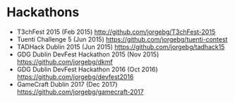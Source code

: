 # Hackathons

- T3chFest 2015 (Feb 2015) http://github.com/jorgebg/T3chFest-2015
- Tuenti Challenge 5 (Jun 2015) https://github.com/jorgebg/tuenti-contest
- TADHack Dublin 2015 (Jun 2015) https://github.com/jorgebg/tadhack15
- GDG Dublin DevFest Hackathon 2015 (Nov 2015) https://github.com/jorgebg/dkmf
- GDG Dublin DevFest Hackathon 2016 (Oct 2016) https://github.com/jorgebg/devfest2016
- GameCraft Dublin 2017 (Dec 2017) https://github.com/jorgebg/gamecraft-2017

